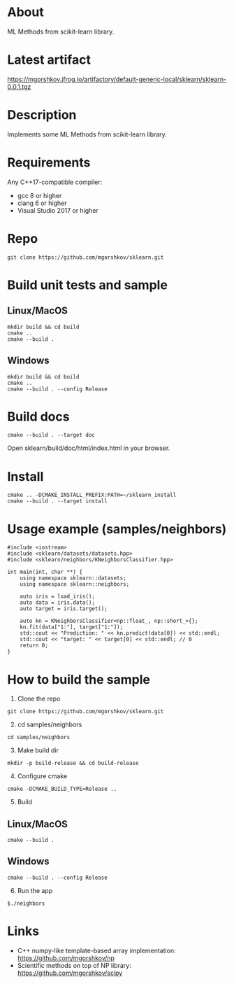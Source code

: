 # About
ML Methods from scikit-learn library.

# Latest artifact
https://mgorshkov.jfrog.io/artifactory/default-generic-local/sklearn/sklearn-0.0.1.tgz

# Description
Implements some ML Methods from scikit-learn library.

# Requirements
Any C++17-compatible compiler:
* gcc 8 or higher
* clang 6 or higher
* Visual Studio 2017 or higher

# Repo
```
git clone https://github.com/mgorshkov/sklearn.git
```

# Build unit tests and sample
## Linux/MacOS
```
mkdir build && cd build
cmake ..
cmake --build .
```
## Windows
```
mkdir build && cd build
cmake ..
cmake --build . --config Release
```

# Build docs
```
cmake --build . --target doc
```

Open sklearn/build/doc/html/index.html in your browser.

# Install
```
cmake .. -DCMAKE_INSTALL_PREFIX:PATH=~/sklearn_install
cmake --build . --target install
```

# Usage example (samples/neighbors)
```
#include <iostream>
#include <sklearn/datasets/datasets.hpp>
#include <sklearn/neighbors/KNeighborsClassifier.hpp>

int main(int, char **) {
    using namespace sklearn::datasets;
    using namespace sklearn::neighbors;

    auto iris = load_iris();
    auto data = iris.data();
    auto target = iris.target();

    auto kn = KNeighborsClassifier<np::float_, np::short_>{};
    kn.fit(data["1:"], target["1:"]);
    std::cout << "Prediction: " << kn.predict(data[0]) << std::endl;
    std::cout << "target: " << target[0] << std::endl; // 0
    return 0;
}
```
# How to build the sample

1. Clone the repo
```
git clone https://github.com/mgorshkov/sklearn.git
```
2. cd samples/neighbors
```
cd samples/neighbors
```
3. Make build dir
```
mkdir -p build-release && cd build-release
```
4. Configure cmake
```
cmake -DCMAKE_BUILD_TYPE=Release ..
```
5. Build
## Linux/MacOS
```
cmake --build .
```
## Windows
```
cmake --build . --config Release
```
6. Run the app
```
$./neighbors
```

# Links
* C++ numpy-like template-based array implementation: https://github.com/mgorshkov/np
* Scientific methods on top of NP library: https://github.com/mgorshkov/scipy
